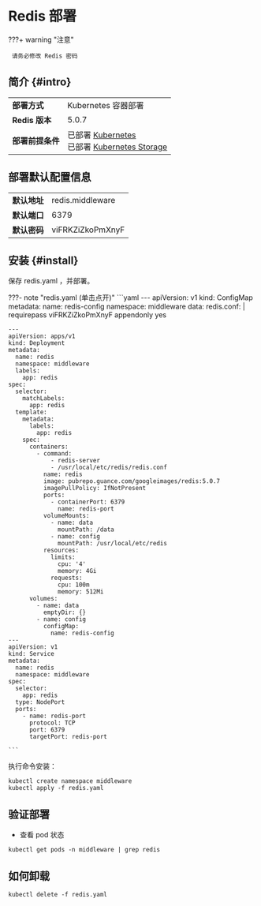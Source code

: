 # Redis 部署


???+ warning "注意"

     请务必修改 Redis 密码


## 简介 {#intro}
|      |     |
| ---------- | ------- |
| **部署方式**    | Kubernetes 容器部署    |
| **Redis 版本** | 5.0.7 |       
| **部署前提条件** | 已部署 [Kubernetes](infra-kubernetes.md#kubernetes-install) <br> 已部署 [Kubernetes Storage](infra-kubernetes.md#kube-storage) |

## 部署默认配置信息
|      |     |
| ---------- | ------- |
|   **默认地址**  | redis.middleware |
|   **默认端口**  | 6379 |
|   **默认密码**  | viFRKZiZkoPmXnyF |


## 安装 {#install}

保存 redis.yaml ，并部署。

???- note "redis.yaml (单击点开)" 
    ```yaml
    ---
    apiVersion: v1
    kind: ConfigMap
    metadata:
      name: redis-config
      namespace: middleware
    data:
      redis.conf: |
        requirepass viFRKZiZkoPmXnyF
        appendonly yes

    ---
    apiVersion: apps/v1
    kind: Deployment
    metadata:
      name: redis
      namespace: middleware
      labels:
        app: redis
    spec:
      selector:
        matchLabels:
          app: redis
      template:
        metadata:
          labels:
            app: redis
        spec:
          containers:
            - command:
                - redis-server
                - /usr/local/etc/redis/redis.conf
              name: redis
              image: pubrepo.guance.com/googleimages/redis:5.0.7
              imagePullPolicy: IfNotPresent
              ports:
                - containerPort: 6379
                  name: redis-port
              volumeMounts:
                - name: data
                  mountPath: /data
                - name: config
                  mountPath: /usr/local/etc/redis
              resources:
                limits:
                  cpu: '4'
                  memory: 4Gi
                requests:
                  cpu: 100m
                  memory: 512Mi            
          volumes:
            - name: data
              emptyDir: {}
            - name: config
              configMap:
                name: redis-config
    ---
    apiVersion: v1
    kind: Service
    metadata:
      name: redis
      namespace: middleware
    spec:
      selector:
        app: redis
      type: NodePort
      ports:
        - name: redis-port
          protocol: TCP
          port: 6379
          targetPort: redis-port

    ```

执行命令安装：
```shell
kubectl create namespace middleware
kubectl apply -f redis.yaml
```

## 验证部署

- 查看 pod 状态

```shell
kubectl get pods -n middleware | grep redis
```


## 如何卸载


```shell
kubectl delete -f redis.yaml
```

